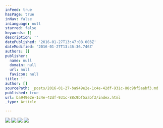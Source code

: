 ```yaml
---
inFeed: true
hasPage: true
inNav: false
inLanguage: null
starred: false
keywords: []
description: ''
datePublished: '2016-01-27T13:47:08.003Z'
dateModified: '2016-01-27T13:46:36.746Z'
authors: []
publisher:
  name: null
  domain: null
  url: null
  favicon: null
title: ''
author: []
sourcePath: _posts/2016-01-27-ba949e2e-1c4e-42df-931c-88c9bf5aabf3.md
published: true
url: ba949e2e-1c4e-42df-931c-88c9bf5aabf3/index.html
_type: Article

---
```

![](https://the-grid-user-content.s3-us-west-2.amazonaws.com/b465a9b5-3808-425c-ab32-38c400aed299.jpg)
![](https://the-grid-user-content.s3-us-west-2.amazonaws.com/45cc5322-f825-4510-8f3c-9d0f19a90a00.jpg)
![](https://the-grid-user-content.s3-us-west-2.amazonaws.com/a8e8ef46-f56c-4539-a6ee-677c5e798325.jpg)
![](https://the-grid-user-content.s3-us-west-2.amazonaws.com/faec49e6-c109-4f8e-8c1c-d7691700cde8.jpg)
